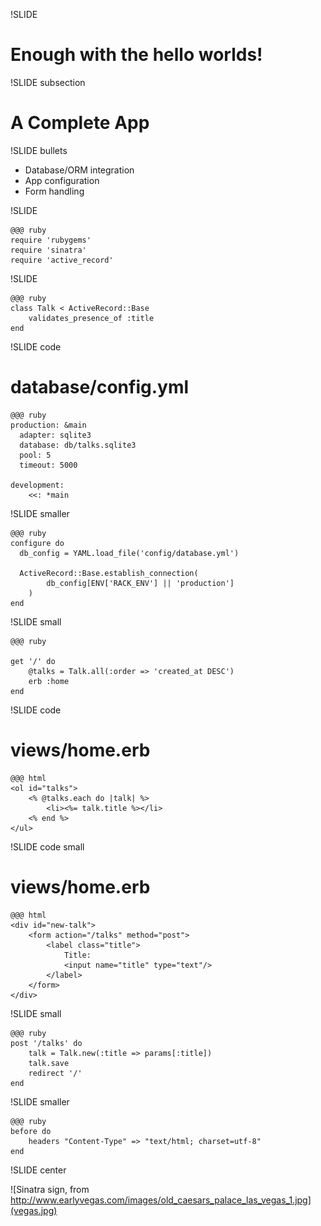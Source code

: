 !SLIDE

# Enough with the hello worlds!

!SLIDE subsection

# A Complete App

!SLIDE bullets

* Database/ORM integration
* App configuration
* Form handling

!SLIDE

	@@@ ruby
	require 'rubygems'
	require 'sinatra'
	require 'active_record'

!SLIDE
	
	@@@ ruby
	class Talk < ActiveRecord::Base
		validates_presence_of :title
	end
	
!SLIDE code

# database/config.yml

	@@@ ruby
	production: &main
	  adapter: sqlite3
	  database: db/talks.sqlite3
	  pool: 5
	  timeout: 5000
	
	development:
		<<: *main

!SLIDE smaller

	@@@ ruby
	configure do
	  db_config = YAML.load_file('config/database.yml')

	  ActiveRecord::Base.establish_connection(
			db_config[ENV['RACK_ENV'] || 'production']
		)
	end

!SLIDE small

	@@@ ruby
	
	get '/' do
		@talks = Talk.all(:order => 'created_at DESC')
		erb :home
	end
	
!SLIDE code

# views/home.erb

	@@@ html
	<ol id="talks">
		<% @talks.each do |talk| %>
			<li><%= talk.title %></li>
		<% end %>
	</ul>
	
!SLIDE code small

# views/home.erb

	@@@ html
	<div id="new-talk">
		<form action="/talks" method="post">
			<label class="title">
				Title:
				<input name="title" type="text"/>
			</label>
		</form>
	</div>
	
!SLIDE small

	@@@ ruby
	post '/talks' do
		talk = Talk.new(:title => params[:title])
		talk.save
		redirect '/'
	end
	
!SLIDE smaller

	@@@ ruby
	before do
		headers "Content-Type" => "text/html; charset=utf-8"
	end

!SLIDE center

![Sinatra sign, from http://www.earlyvegas.com/images/old_caesars_palace_las_vegas_1.jpg](vegas.jpg)
